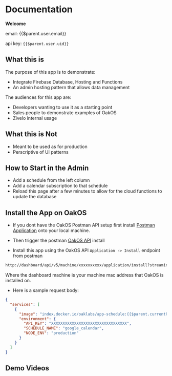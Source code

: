 
# Documentation

**Welcome** 

email: {{$parent.user.email}}

api key: `{{$parent.user.uid}}`

## What this is

The purpose of this app is to demonstrate:

- Integrate Firebase Database, Hosting and Functions
- An admin hosting pattern that allows data management

The audiences for this app are:

- Developers wanting to use it as a starting point
- Sales people to demonstrate examples of OakOS
- Zivelo internal usage

## What this is **Not**

- Meant to be used as for production
- Perscriptive of UI patterns

## How to Start in the Admin

- Add a schedule from the left column
- Add a calendar subscription to that schedule
- Reload this page after a few minutes to allow for the cloud functions to update the database

## Install the App on OakOS

- If you dont have the OakOS Postman API setup first install [Postman Application](https://www.getpostman.com/downloads/)  onto your local machine.
- Then trigger the postman [OakOS API](postman://app/collections/import/2669279-0f82deec-19ba-4dea-ac2f-7242b0560ffd-RWaGT9F8?referrer=https%3A%2F%2Fapi.docs.zivelo.com%2F#?) install

- Install this app using the OakOS API `Application -> Install` endpoint from postman

``` html
http://dashboard/api/v5/machine/xxxxxxxxxx/application/install?streaming=true&timeout=5000
```

  Where the dashboard machine is your machine mac address that OakOS is installed on.

- Here is a sample request body:

``` json
{
  "services": [
    {
      "image": "index.docker.io/oaklabs/app-schedule:{{$parent.currentRelease}}",
      "environment": {
        "API_KEY": "XXXXXXXXXXXXXXXXXXXXXXXXXXXXXXXXX",
        "SCHEDULE_NAME": "google_calendar",
        "NODE_ENV": "production"
      }
    }
  ]
}
```

## Demo Videos
